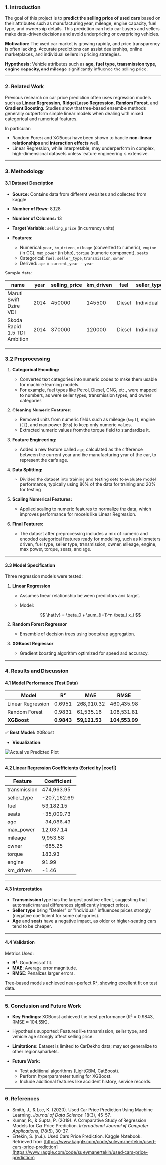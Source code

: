 ### 1. Introduction

The goal of this project is to **predict the selling price of used cars** based on their attributes such as manufacturing year, mileage, engine capacity, fuel type, and ownership details.
This prediction can help car buyers and sellers make data-driven decisions and avoid underpricing or overpricing vehicles.

**Motivation:**
The used car market is growing rapidly, and price transparency is often lacking. Accurate predictions can assist dealerships, online marketplaces, and individual sellers in pricing strategies.

**Hypothesis:**
Vehicle attributes such as **age, fuel type, transmission type, engine capacity, and mileage** significantly influence the selling price.

---

### 2. Related Work

Previous research on car price prediction often uses regression models such as **Linear Regression**, **Ridge/Lasso Regression**, **Random Forest**, and **Gradient Boosting**.
Studies show that tree-based ensemble methods generally outperform simple linear models when dealing with mixed categorical and numerical features.

In particular:

- Random Forest and XGBoost have been shown to handle **non-linear relationships** and **interaction effects** well.
- Linear Regression, while interpretable, may underperform in complex, high-dimensional datasets unless feature engineering is extensive.

---

### 3. Methodology

#### 3.1 Dataset Description

- **Source:** Contains data from different websites and collected from kaggle
- **Number of Rows:** 8,128
- **Number of Columns:** 13
- **Target Variable:** `selling_price` (in currency units)
- **Features:**

  - Numerical: `year`, `km_driven`, `mileage` (converted to numeric), `engine` (in CC), `max_power` (in bhp), `torque` (numeric component), `seats`
  - Categorical: `fuel`, `seller_type`, `transmission`, `owner`
  - Derived: `age = current_year - year`

Sample data:

| name                         | year | selling_price | km_driven | fuel   | seller_type | transmission | owner        | mileage    | engine  | max_power  | torque              | seats |
| ---------------------------- | ---- | ------------- | --------- | ------ | ----------- | ------------ | ------------ | ---------- | ------- | ---------- | ------------------- | ----- |
| Maruti Swift Dzire VDI       | 2014 | 450000        | 145500    | Diesel | Individual  | Manual       | First Owner  | 23.4 kmpl  | 1248 CC | 74 bhp     | 190Nm\@2000rpm      | 5     |
| Skoda Rapid 1.5 TDI Ambition | 2014 | 370000        | 120000    | Diesel | Individual  | Manual       | Second Owner | 21.14 kmpl | 1498 CC | 103.52 bhp | 250Nm\@1500-2500rpm | 5     |

---

### 3.2 Preprocessing

1. **Categorical Encoding:**

   - Converted text categories into numeric codes to make them usable for machine learning models.
   - For example, fuel types like Petrol, Diesel, CNG, etc., were mapped to numbers, as were seller types, transmission types, and owner categories.

2. **Cleaning Numeric Features:**

   - Removed units from numeric fields such as mileage (`kmpl`), engine (`CC`), and max power (`bhp`) to keep only numeric values.
   - Extracted numeric values from the torque field to standardize it.

3. **Feature Engineering:**

   - Added a new feature called `age`, calculated as the difference between the current year and the manufacturing year of the car, to represent the car’s age.

4. **Data Splitting:**

   - Divided the dataset into training and testing sets to evaluate model performance, typically using 80% of the data for training and 20% for testing.

5. **Scaling Numerical Features:**

   - Applied scaling to numeric features to normalize the data, which improves performance for models like Linear Regression.

6. **Final Features:**

   - The dataset after preprocessing includes a mix of numeric and encoded categorical features ready for modeling, such as kilometers driven, fuel type, seller type, transmission, owner, mileage, engine, max power, torque, seats, and age.

---

#### 3.3 Model Specification

Three regression models were tested:

1. **Linear Regression**

   - Assumes linear relationship between predictors and target.
   - Model:

     $$
     \hat{y} = \beta_0 + \sum_{i=1}^n \beta_i x_i
     $$

2. **Random Forest Regressor**

   - Ensemble of decision trees using bootstrap aggregation.

3. **XGBoost Regressor**

   - Gradient boosting algorithm optimized for speed and accuracy.

---

### 4. Results and Discussion

#### 4.1 Model Performance (Test Data)

| Model             | R²         | MAE           | RMSE           |
| ----------------- | ---------- | ------------- | -------------- |
| Linear Regression | 0.6951     | 268,910.32    | 460,435.98     |
| Random Forest     | 0.9831     | 61,535.16     | 108,531.81     |
| **XGBoost**       | **0.9843** | **59,121.53** | **104,553.99** |

✅ **Best Model:** XGBoost

- **Visualization:**

![Actual vs Predicted Plot](../backend/public/a_vs_p.png)

---

#### 4.2 Linear Regression Coefficients (Sorted by |coef|)

| Feature      | Coefficient |
| ------------ | ----------- |
| transmission | 474,963.95  |
| seller_type  | -207,162.69 |
| fuel         | 53,182.15   |
| seats        | -35,009.73  |
| age          | -34,086.43  |
| max_power    | 12,037.14   |
| mileage      | 9,953.58    |
| owner        | -685.25     |
| torque       | 183.93      |
| engine       | 91.99       |
| km_driven    | -1.46       |

---

#### 4.3 Interpretation

- **Transmission** type has the largest positive effect, suggesting that automatic/manual differences significantly impact prices.
- **Seller type** being "Dealer" or "Individual" influences prices strongly (negative coefficient for some categories).
- **Age** and **seats** have a negative impact, as older or higher-seating cars tend to be cheaper.

---

#### 4.4 Validation

Metrics Used:

- **R²**: Goodness of fit.
- **MAE**: Average error magnitude.
- **RMSE**: Penalizes larger errors.

Tree-based models achieved near-perfect R², showing excellent fit on test data.

---

### 5. Conclusion and Future Work

- **Key Findings:** XGBoost achieved the best performance (R² = 0.9843, RMSE ≈ 104.55K).
- Hypothesis supported: Features like transmission, seller type, and vehicle age strongly affect selling price.
- **Limitations:** Dataset is limited to CarDekho data; may not generalize to other regions/markets.
- **Future Work:**

  - Test additional algorithms (LightGBM, CatBoost).
  - Perform hyperparameter tuning for XGBoost.
  - Include additional features like accident history, service records.

---

### 6. References

- Smith, J., & Lee, K. (2020). Used Car Price Prediction Using Machine Learning. _Journal of Data Science_, 18(3), 45-57.
- Kumar, R., & Gupta, P. (2019). A Comparative Study of Regression Models for Car Price Prediction. _International Journal of Computer Applications_, 178(5), 30-37.
- Ertekin, S. (n.d.). Used Cars Price Prediction. Kaggle Notebook. Retrieved from [https://www.kaggle.com/code/suleymanertekin/used-cars-price-prediction](https://www.kaggle.com/code/suleymanertekin/used-cars-price-prediction)
